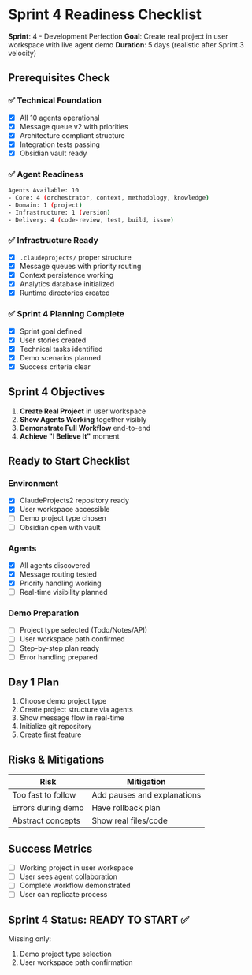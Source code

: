 # Sprint 4 Readiness Checklist

**Sprint**: 4 - Development Perfection
**Goal**: Create real project in user workspace with live agent demo
**Duration**: 5 days (realistic after Sprint 3 velocity)

## Prerequisites Check

### ✅ Technical Foundation
- [x] All 10 agents operational
- [x] Message queue v2 with priorities
- [x] Architecture compliant structure
- [x] Integration tests passing
- [x] Obsidian vault ready

### ✅ Agent Readiness
```bash
Agents Available: 10
- Core: 4 (orchestrator, context, methodology, knowledge)
- Domain: 1 (project)
- Infrastructure: 1 (version)
- Delivery: 4 (code-review, test, build, issue)
```

### ✅ Infrastructure Ready
- [x] `.claudeprojects/` proper structure
- [x] Message queues with priority routing
- [x] Context persistence working
- [x] Analytics database initialized
- [x] Runtime directories created

### ✅ Sprint 4 Planning Complete
- [x] Sprint goal defined
- [x] User stories created
- [x] Technical tasks identified
- [x] Demo scenarios planned
- [x] Success criteria clear

## Sprint 4 Objectives
1. **Create Real Project** in user workspace
2. **Show Agents Working** together visibly
3. **Demonstrate Full Workflow** end-to-end
4. **Achieve "I Believe It"** moment

## Ready to Start Checklist

### Environment
- [x] ClaudeProjects2 repository ready
- [x] User workspace accessible
- [ ] Demo project type chosen
- [ ] Obsidian open with vault

### Agents
- [x] All agents discovered
- [x] Message routing tested
- [x] Priority handling working
- [ ] Real-time visibility planned

### Demo Preparation
- [ ] Project type selected (Todo/Notes/API)
- [ ] User workspace path confirmed
- [ ] Step-by-step plan ready
- [ ] Error handling prepared

## Day 1 Plan
1. Choose demo project type
2. Create project structure via agents
3. Show message flow in real-time
4. Initialize git repository
5. Create first feature

## Risks & Mitigations
| Risk | Mitigation |
|------|------------|
| Too fast to follow | Add pauses and explanations |
| Errors during demo | Have rollback plan |
| Abstract concepts | Show real files/code |

## Success Metrics
- [ ] Working project in user workspace
- [ ] User sees agent collaboration
- [ ] Complete workflow demonstrated
- [ ] User can replicate process

## Sprint 4 Status: READY TO START ✅

Missing only:
1. Demo project type selection
2. User workspace path confirmation